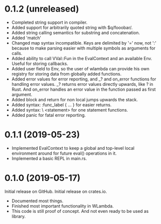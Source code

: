 0.1.2 (unreleased)
==================

* Completed string support in compiler.
* Added support for arbitrarily quoted string with $q/fooobar/.
* Added string calling semantics for substring and concatenation.
* Added 'match' 
* Changed map syntax incompatible. Keys are delimited by '=' now, not ':' because
to make parsing easier with multiple symbols as arguments for calls.
* Added ability to call VVal::Fun in the EvalContext and an available Env.
Useful for storing callbacks.
* Added user field to Env, so the user of wlambda can provide his own registry for
storing data from globally added functions.
* Added error values for error reporting, and \_? and on\_error functions for
handling error values. \_? returns error values directly upwards, like ? in
Rust. And on\_error handles an error value in the function passed as first
argument.
* Added block and return for non local jumps upwards the stack.
* Added syntax: \:func_label { ... } for easier returns.
* Added syntax: \ \<statement\>  for one statement functions.
* Added panic for fatal error reporting.

0.1.1 (2019-05-23)
==================

* Implemented EvalContext to keep a global and top-level local
  environment around for future eval() operations in it.
* Implemented a basic REPL in main.rs.

0.1.0 (2019-05-17)
==================
Initial release on GitHub.
Initial release on crates.io.

* Documented most things.
* Finished most important functionality in WLambda.
* This code is still proof of concept. And not even ready
  to be used as library.
